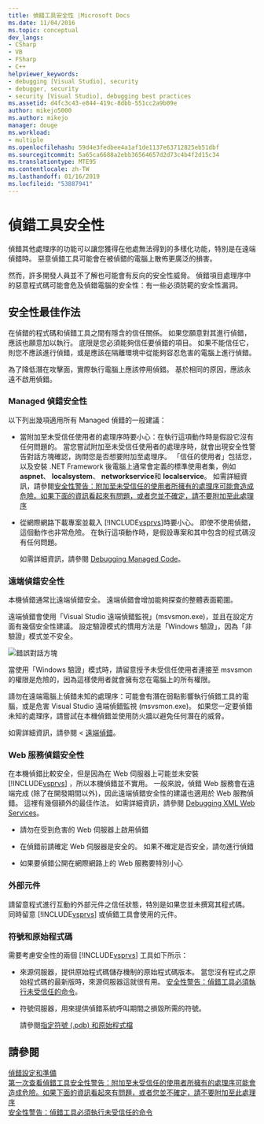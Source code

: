 ```yaml
---
title: 偵錯工具安全性 |Microsoft Docs
ms.date: 11/04/2016
ms.topic: conceptual
dev_langs:
- CSharp
- VB
- FSharp
- C++
helpviewer_keywords:
- debugging [Visual Studio], security
- debugger, security
- security [Visual Studio], debugging best practices
ms.assetid: d4fc3c43-e844-419c-8dbb-551cc2a9b09e
author: mikejo5000
ms.author: mikejo
manager: douge
ms.workload:
- multiple
ms.openlocfilehash: 59d4e3fedbee4a1af1de1137e63712825eb51dbf
ms.sourcegitcommit: 5a65ca6688a2ebb36564657d2d73c4b4f2d15c34
ms.translationtype: MTE95
ms.contentlocale: zh-TW
ms.lasthandoff: 01/16/2019
ms.locfileid: "53887941"
---
```

# <a name="debugger-security"></a>偵錯工具安全性
偵錯其他處理序的功能可以讓您獲得在他處無法得到的多樣化功能，特別是在遠端偵錯時。 惡意偵錯工具可能會在被偵錯的電腦上散佈更廣泛的損害。  
  
 然而，許多開發人員並不了解也可能會有反向的安全性威脅。 偵錯項目處理序中的惡意程式碼可能會危及偵錯電腦的安全性：有一些必須防範的安全性漏洞。  
  
## <a name="security-best-practices"></a>安全性最佳作法  
 在偵錯的程式碼和偵錯工具之間有隱含的信任關係。 如果您願意對其進行偵錯，應該也願意加以執行。 底限是您必須能夠信任要偵錯的項目。 如果不能信任它，則您不應該進行偵錯，或是應該在隔離環境中從能夠容忍危害的電腦上進行偵錯。  
  
 為了降低潛在攻擊面，實際執行電腦上應該停用偵錯。 基於相同的原因，應該永遠不啟用偵錯。  
  
### <a name="managed-debugging-security"></a>Managed 偵錯安全性  
 以下列出幾項適用所有 Managed 偵錯的一般建議：  
  
- 當附加至未受信任使用者的處理序時要小心：在執行這項動作時是假設它沒有任何問題的。 當您嘗試附加至未受信任使用者的處理序時，就會出現安全性警告對話方塊確認，詢問您是否想要附加至處理序。 「信任的使用者」包括您，以及安裝 .NET Framework 後電腦上通常會定義的標準使用者集，例如 **aspnet**、 **localsystem**、 **networkservice**和 **localservice**。 如需詳細資訊，請參閱[安全性警告：附加至未受信任的使用者所擁有的處理序可能會造成危險。如果下面的資訊看起來有問題，或者您並不確定，請不要附加至此處理序](../debugger/security-warning-attaching-to-a-process-owned-by-an-untrusted-user.md)  
  
- 從網際網路下載專案並載入 [!INCLUDE[vsprvs](../code-quality/includes/vsprvs_md.md)]時要小心。 即使不使用偵錯，這個動作也非常危險。 在執行這項動作時，是假設專案和其中包含的程式碼沒有任何問題。  
  
  如需詳細資訊，請參閱 [Debugging Managed Code](../debugger/debugging-managed-code.md)。  
  
### <a name="remote-debugging-security"></a>遠端偵錯安全性  
 本機偵錯通常比遠端偵錯安全。 遠端偵錯會增加能夠探查的整體表面範圍。  
  
 遠端偵錯會使用「Visual Studio 遠端偵錯監視」(msvsmon.exe)，並且在設定方面有幾個安全性建議。 設定驗證模式的慣用方法是「Windows 驗證」，因為「非驗證」模式並不安全。  
  
 ![錯誤對話方塊](../debugger/media/dbg_err_remotepermissionschanged.png "DBG_ERR_RemotePermissionsChanged")  
  
 當使用「Windows 驗證」模式時，請留意授予未受信任使用者連接至 msvsmon 的權限是危險的，因為這樣使用者就會擁有您在電腦上的所有權限。  
  
 請勿在遠端電腦上偵錯未知的處理序：可能會有潛在弱點影響執行偵錯工具的電腦，或是危害 Visual Studio 遠端偵錯監視 (msvsmon.exe)。 如果您一定要偵錯未知的處理序，請嘗試在本機偵錯並使用防火牆以避免任何潛在的威脅。  
  
 如需詳細資訊，請參閱 <<c0> [ 遠端偵錯](../debugger/remote-debugging.md)。  
  
### <a name="web-services-debugging-security"></a>Web 服務偵錯安全性  
 在本機偵錯比較安全，但是因為在 Web 伺服器上可能並未安裝 [!INCLUDE[vsprvs](../code-quality/includes/vsprvs_md.md)] ，所以本機偵錯並不實用。 一般來說，偵錯 Web 服務會在遠端完成 (除了在開發期間以外)，因此遠端偵錯安全性的建議也適用於 Web 服務偵錯。 這裡有幾個額外的最佳作法。 如需詳細資訊，請參閱 [Debugging XML Web Services](https://msdn.microsoft.com/library/c900b137-9fbd-4f59-91b5-9c2c6ce06f00)。  
  
-   請勿在受到危害的 Web 伺服器上啟用偵錯  
  
-   在偵錯前請確定 Web 伺服器是安全的。 如果不確定是否安全，請勿進行偵錯  
  
-   如果要偵錯公開在網際網路上的 Web 服務要特別小心  
  
### <a name="external-components"></a>外部元件  
 請留意程式進行互動的外部元件之信任狀態，特別是如果您並未撰寫其程式碼。 同時留意 [!INCLUDE[vsprvs](../code-quality/includes/vsprvs_md.md)] 或偵錯工具會使用的元件。  
  
### <a name="symbols-and-source-code"></a>符號和原始程式碼  
 需要考慮安全性的兩個 [!INCLUDE[vsprvs](../code-quality/includes/vsprvs_md.md)] 工具如下所示：  
  
- 來源伺服器，提供原始程式碼儲存機制的原始程式碼版本。 當您沒有程式之原始程式碼的最新版時，來源伺服器這就很有用。 [安全性警告：偵錯工具必須執行未受信任的命令](../debugger/security-warning-debugger-must-execute-untrusted-command.md)。  
  
- 符號伺服器，用來提供偵錯系統呼叫期間之損毀所需的符號。  
  
  請參閱[指定符號 (.pdb) 和原始程式檔](../debugger/specify-symbol-dot-pdb-and-source-files-in-the-visual-studio-debugger.md)  
  
## <a name="see-also"></a>請參閱  
 [偵錯設定和準備](../debugger/debugger-settings-and-preparation.md)   
 [第一次查看偵錯工具](../debugger/debugger-feature-tour.md)[安全性警告：附加至未受信任的使用者所擁有的處理序可能會造成危險。如果下面的資訊看起來有問題，或者您並不確定，請不要附加至此處理序](../debugger/security-warning-attaching-to-a-process-owned-by-an-untrusted-user.md)   
 [安全性警告：偵錯工具必須執行未受信任的命令](../debugger/security-warning-debugger-must-execute-untrusted-command.md)
